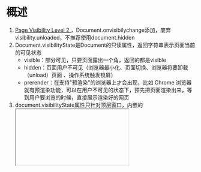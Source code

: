 # 概述

1. [Page Visibility Level 2 ](https://www.w3.org/TR/page-visibility/#dom-document-visibilitystate)，Document.onvisibilychange添加，废弃visibility.unloaded，不推荐使用document.hidden
2. Document.visibilityState是Document的只读属性，返回字符串表示页面当前的可见状态
	- visible：部分可见，只要页面露出一个角，返回的都是visible
	- hidden：页面用户不可见（浏览器最小化、页面切换、浏览器将要卸载（unload）页面 、操作系统触发锁屏）
	- prerender：在支持"预渲染"的浏览器上才会出现，比如 Chrome 浏览器就有预渲染功能，可以在用户不可见的状态下，预先把页面渲染出来，等到用户要浏览的时候，直接展示渲染好的网页
3. document.visibilityState属性只针对顶层窗口，内嵌的<iframe>页面的document.visibilityState属性由顶层窗口决定。使用 CSS 属性隐藏<iframe>页面（比如display: none;），并不会影响内嵌页面的可见性。
4. 此属性值变化都会触发visibilitychange事件给document

# visibilitychange 事件

1. demo

	```javascript
	document.addEventListener('visibilitychange', function () {
	  // 用户离开了当前页面
	  if (document.visibilityState === 'hidden') {
	    document.title = '页面不可见';
	  }
	
	  // 用户打开或回到页面
	  if (document.visibilityState === 'visible') {
	    document.title = '页面可见';
	  }
	});
	```



# 页面卸载

1. 页面卸载可以分3种情况
	- 页面可见时，用户关闭 Tab 页或浏览器窗口。
	- 页面可见时，用户在当前窗口前往另一个页面。
	- 页面不可见时，用户或系统关闭浏览器窗口。
2. 用户正在离开页面，常用的监听（顺序如下）
	- beforeload
	- pagehide
	- unload
3. 但是，这些事件在手机上可能不会触发，页面就直接关闭了。因为手机系统可以将一个进程直接转入后台，然后杀死。 
4. visibilitychange事件比pagehide、beforeunload、unload事件更可靠，所有情况下都会触发（从visible变为hidden）
5. 甚至可以这样说，unload事件在任何情况下都不必监听，beforeunload事件只有一种适用场景，就是用户修改了表单，没有提交就离开当前页面。